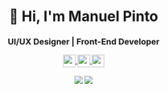 <!-- Heading -->
  <h1 align="center">👋 Hi, I'm Manuel Pinto</h1>
  <!-- Subheading -->
  <h3 align="center">UI/UX Designer | Front-End Developer</h3>

  <!-- Social Buttons -->
  <p align="center">
    <!-- CodePen -->
    <a href="https://codepen.io/P1N2O" target="_blank">
      <img align="center" src="https://cdn.jsdelivr.net/npm/simple-icons@3.0.1/icons/codepen.svg" height="25" width="25" />
    </a>
    <!-- Twitter -->
    <a href="https://twitter.com/P1N2O" target="_blank">
      <img align="center" src="https://cdn.jsdelivr.net/npm/simple-icons@3.0.1/icons/twitter.svg" height="25" width="25" />
    </a>
    <!-- Behance -->
    <a href="https://behance.net/P1N2O" target="_blank">
      <img align="center" src="https://cdn.jsdelivr.net/npm/simple-icons@3.0.1/icons/behance.svg" height="25" width="25" />
    </a>
  </p>

<p align="center">
  <!-- Github Status -->
  <img align="center" src="https://github-readme-stats.vercel.app/api?username=P1N2O&layout=compact&show_icons=true&include_all_commits=true&count_private=true&line_height=28&hide_rank=true&theme=nord"/>
  <!-- Most Used Languages -->
  <img align="center" src="https://github-readme-stats.vercel.app/api/top-langs/?username=P1N2O&layout=compact&langs_count=10&theme=nord" />
</p>
